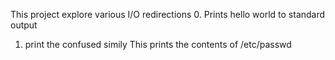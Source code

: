 This project explore various I/O redirections
0. Prints hello world to standard output
1. print the confused simily 
This prints the contents of /etc/passwd

